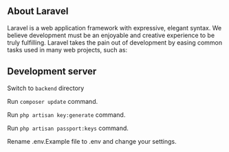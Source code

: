 ## About Laravel

Laravel is a web application framework with expressive, elegant syntax. We believe development must be an enjoyable and creative experience to be truly fulfilling. Laravel takes the pain out of development by easing common tasks used in many web projects, such as:

## Development server

Switch to `backend` directory

Run `composer update` command.

Run `php artisan key:generate` command.

Run `php artisan passport:keys` command.

Rename .env.Example file to .env and change your settings.
